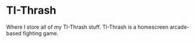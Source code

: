 TI-Thrash
=========

Where I store all of my TI-Thrash stuff.
TI-Thrash is a homescreen arcade-based fighting game.
